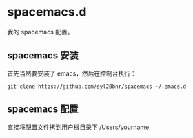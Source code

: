 # spacemacs.d

我的 spacemacs 配置。

## spacemacs 安装

首先当然要安装了 emacs，然后在控制台执行：

	git clone https://github.com/syl20bnr/spacemacs ~/.emacs.d  
	
## spacemacs 配置
直接将配置文件拷到用户根目录下 /Users/yourname

	